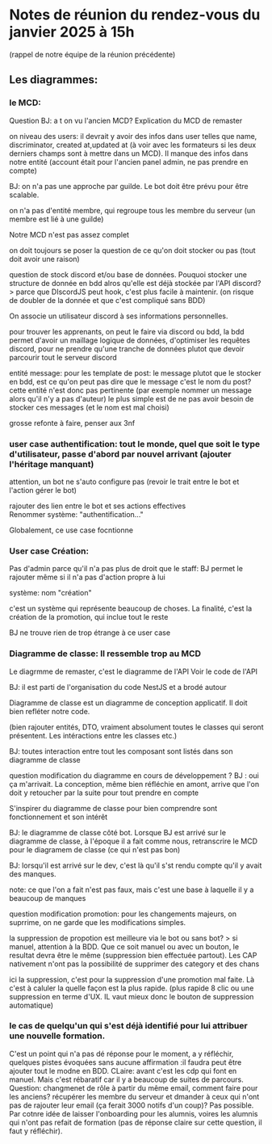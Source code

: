 # Notes de réunion du rendez-vous du  janvier 2025 à 15h

(rappel de notre équipe de la réunion précédente)

## Les diagrammes:
### le MCD:
Question BJ: a t on vu l'ancien MCD? Explication du MCD de remaster

on niveau des users: il devrait y avoir des infos dans user telles que name, discriminator, created at,updated at (à voir avec les formateurs si les deux derniers champs sont à mettre dans un MCD). Il manque des infos dans notre entité
  (account était pour l'ancien panel admin, ne pas prendre en compte)  

BJ: on n'a pas une approche par guilde. Le bot doit être prévu pour être scalable.

on n'a pas d'entité membre, qui regroupe tous les membre du serveur (un membre est lié à une guilde)

Notre MCD n'est pas assez complet

on doit toujours se poser la question de ce qu'on doit stocker ou pas (tout doit avoir une raison)

question de stock discord et/ou base de données. Pouquoi stocker une structure de donnée en bdd alros qu'elle est déjà stockée par l'API discord? > parce que DIscordJS peut hook, c'est plus facile à maintenir. (on risque de doubler de la donnée et que c'est compliqué sans BDD)

On associe un utilisateur discord à ses informations personnelles.

pour trouver les apprenants, on peut le faire via discord ou bdd, la bdd permet d'avoir un maillage logique de données, d'optimiser les requêtes discord, pour ne prendre qu'une tranche de données plutot que devoir parcourir tout le serveur discord

entité message: pour les template de post: le message plutot que le stocker en bdd, est ce qu'on peut pas dire que le message c'est le nom du post? cette entité n'est donc pas pertinente (par exemple nommer un message alors qu'il n'y a pas d'auteur) le plus simple est de ne pas avoir besoin de stocker ces messages (et le nom est mal choisi)


grosse refonte à faire, penser aux 3nf

### user case authentification: tout le monde, quel que soit le type d'utilisateur, passe d'abord par nouvel arrivant (ajouter l'héritage manquant)

attention, un bot ne s'auto configure pas (revoir le trait entre le bot et l'action gérer le bot)

rajouter des lien entre le bot et ses actions effectives  
Renommer système: "authentification..."  

Globalement, ce use case focntionne  

### User case Création: 
Pas d'admin parce qu'il n'a pas plus de droit que le staff: BJ permet le rajouter même si il n'a pas d'action propre à lui  

système: nom "création"  

c'est un système qui représente beaucoup de choses. La finalité, c'est la création de la promotion, qui inclue tout le reste

BJ ne trouve rien de trop étrange à ce user case  

### Diagramme de classe: Il ressemble trop au MCD

Le diagrmme de remaster, c'est le diagramme de l'API
Voir le code de l'API  

BJ: il est parti de l'organisation du code NestJS et a brodé autour

Diagramme de classe est un diagramme de conception applicatif. Il doit bien refléter notre code.

(bien rajouter entités, DTO, vraiment absolument toutes le classes qui seront présentent. Les intéractions entre les classes etc.)

BJ: toutes interaction entre tout les composant sont listés dans son diagramme de classe

question modification du diagramme en cours de développement ? BJ : oui ça m'arrivait. La conception, même bien réfléchie en amont, arrive que l'on doit y retoucher par la suite pour tout prendre en compte

S'inspirer du diagramme de classe pour bien comprendre sont fonctionnement et son intérêt

BJ: le diagramme de classe côté bot. Lorsque BJ est arrivé sur le diagramme de classe, à l'époque il a fait comme nous, retranscrire le MCD pour le diagramem de classe (ce qui n'est pas bon)

BJ: lorsqu'il est arrivé sur le dev, c'est là qu'il s'st rendu compte qu'il y avait des manques.

note: ce que l'on a fait n'est pas faux, mais c'est une base à laquelle il y a beaucoup de manques

question modification promotion: pour les changements majeurs, on suprrime, on ne garde que les modifications simples.

la suppression de propotion est meilleure via le bot ou sans bot? > si manuel, attention à la BDD. Que ce soit manuel ou avec un bouton, le resultat devra être le même (suppression bien effectuée partout). Les CAP nativement n'ont pas la possibilité de supprimer des category et des chans

ici la suppression, c'est pour la suppression d'une promotion mal faite. Là c'est à caluler la quelle façon est la plus rapide. (plus rapide 8 clic ou une suppression en terme d'UX. IL vaut mieux donc le bouton de suppression automatique)

### le cas de quelqu'un qui s'est déjà identifié pour lui attribuer une nouvelle formation.

C'est un point qui n'a pas dé réponse pour le moment, a y réfléchir, quelques pistes évoquées sans aucune affirmation :il faudra peut être ajouter tout le modne en BDD. CLaire: avant c'est les cdp qui font en manuel. Mais c'est rébaratif car il y a beaucoup de suites de parcours. Question: changmenet de rôle à partir du même email, comment faire pour les anciens? récupérer les membre du serveur et dmander à ceux qui n'ont pas de rajouter leur email (ça ferait 3000 notifs d'un coup)? Pas possible.
Par cotnre idée de laisser l'onboarding pour les alumnis, voires les alumnis qui n'ont pas refait de formation (pas de réponse claire sur cette question, il faut y réfléchir).  
